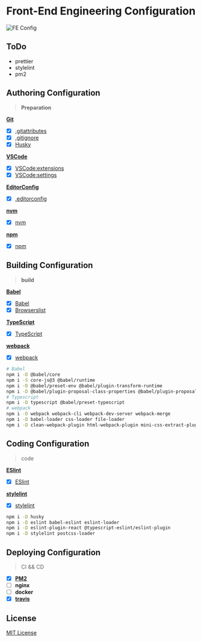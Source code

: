 # Front-End Engineering Configuration
![FE Config](https://repository-images.githubusercontent.com/206890549/9aa3e580-d1bc-11e9-9711-e5a4ef0f2c88)

## ToDo
* prettier
* stylelint
* pm2

## Authoring Configuration
> __Preparation__

__[Git](Git)__
+	[x] [.gitattributes](.gitattributes)
+	[x] [.gitignore](.gitignore)
+	[x] [Husky](.huskyrc.js)

__[VSCode](VSCode)__
+	[x] [VSCode:extensions](.vscode/extensions.json)
+	[x] [VSCode:settings](.vscode/settings.json)

__[EditorConfig](EditorConfigEditorConfig)__
+	[x] [.editorconfig](.editorconfig)

__[nvm](nvm)__
+	[x] [nvm](.nvmrc)

__[npm](npm)__
+	[x] [npm](.npmrc)

## Building Configuration
> __build__

__[Babel](Babel)__
+	[x] [Babel](.babel.config.js)
+	[x] [Browserslist](.browserslistrc)

__[TypeScript](TypeScript)__
+	[x] [TypeScript](tsconfig.json)

__[webpack](webpack)__
+	[x] [webpack](webpack.config.js)

```sh
# Babel
npm i -D @babel/core
npm i -S core-js@3 @babel/runtime
npm i -D @babel/preset-env @babel/plugin-transform-runtime
npm i -D @babel/plugin-proposal-class-properties @babel/plugin-proposal-private-methods @babel/plugin-proposal-decorators @babel/plugin-proposal-optional-chaining @babel/plugin-proposal-nullish-coalescing-operator
# Typescript
npm i -D typescript @babel/preset-typescript
# webpack
npm i -D webpack webpack-cli webpack-dev-server webpack-merge
npm i -D babel-loader css-loader file-loader
npm i -D clean-webpack-plugin html-webpack-plugin mini-css-extract-plugin
```

## Coding Configuration
> code

__[ESlint](ESlint)__
+	[x] [ESlint](.eslintrc.js)

__[stylelint](stylelint)__
+	[x] [stylelint](.stylelintrc.js)

```sh
npm i -D husky
npm i -D eslint babel-eslint eslint-loader
npm i -D eslint-plugin-react @typescript-eslint/eslint-plugin
npm i -D stylelint postcss-loader
```

## Deploying Configuration
> CI && CD

+	[x] __[PM2](server/ecosystem.config.js)__
+	[ ] __nginx__
+	[ ] __docker__
+	[x] __[travis](./travis.yml)__

## License
[MIT License](/LICENSE)

[Git]: https://github.com/git/git
[VSCode]: https://github.com/microsoft/vscode
[EditorConfig]: https://github.com/editorconfig/editorconfig-vscode
[nvm]: https://github.com/nvm-sh/nvm
[npm]: https://github.com/npm/cli

[Babel]: https://github.com/babel/babel
[TypeScript]: https://github.com/microsoft/TypeScript
[webpack]: https://github.com/webpack/webpack
